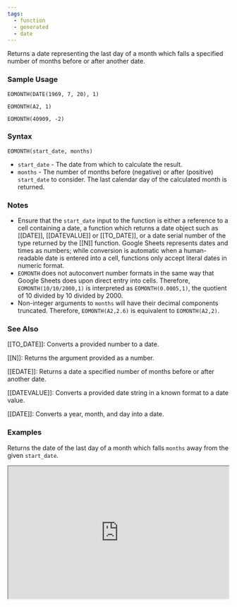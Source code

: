 ```yaml
---
tags:
  - function
  - generated
  - date
---
```


Returns a date representing the last day of a month which falls a specified number of months before or after another date.

### Sample Usage

`EOMONTH(DATE(1969, 7, 20), 1)`

`EOMONTH(A2, 1)`

`EOMONTH(40909, -2)`

### Syntax

`EOMONTH(start_date, months)`

* `start_date` - The date from which to calculate the result.
* `months` - The number of months before (negative) or after (positive) `start_date` to consider. The last calendar day of the calculated month is returned.

### Notes

* Ensure that the `start_date` input to the function is either a reference to a cell containing a date, a function which returns a date object such as [[DATE]], [[DATEVALUE]] or [[TO_DATE]], or a date serial number of the type returned by the [[N]] function. Google Sheets represents dates and times as numbers; while conversion is automatic when a human-readable date is entered into a cell, functions only accept literal dates in numeric format.
* `EOMONTH` does not autoconvert number formats in the same way that Google Sheets does upon direct entry into cells. Therefore, `EOMONTH(10/10/2000,1)` is interpreted as `EOMONTH(0.0005,1)`, the quotient of 10 divided by 10 divided by 2000.
* Non-integer arguments to `months` will have their decimal components truncated. Therefore, `EOMONTH(A2,2.6)` is equivalent to `EOMONTH(A2,2)`.

### See Also

[[TO_DATE]]: Converts a provided number to a date.

[[N]]: Returns the argument provided as a number.

[[EDATE]]: Returns a date a specified number of months before or after another date.

[[DATEVALUE]]: Converts a provided date string in a known format to a date value.

[[DATE]]: Converts a year, month, and day into a date.

### Examples

Returns the date of the last day of a month which falls `months` away from the given `start_date`.

<iframe height="300" src="https://docs.google.com/spreadsheet/pub?key=0As3tAuweYU9QdHdjZTJwYUQwWUY1NHJyc1dpR0JyTXc&amp;single=true&amp;gid=0&amp;output=html&amp;widget=true" width="500"></iframe>